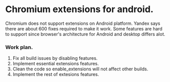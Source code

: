 # Chromium extensions for android.

Chromium does not support extensions on Android platform. Yandex says there are about 600 fixes required to make it work.
Some features are hard to support since browser's architecture for Android and desktop differs alot.

### Work plan.
1. Fix all build issues by disabling features.
2. Implement essential extensions features.
3. Clean the code so enable_extensions will not affect other builds.
4. Implement the rest of extesions features.
